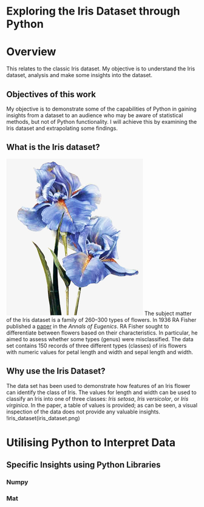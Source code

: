 # Exploring the Iris Dataset through Python
# Overview
This relates to the classic Iris dataset. My objective is to understand the Iris dataset, analysis and make some insights into the dataset.
## Objectives of this work
My objective is to demonstrate some of the capabilities of Python in gaining insights from a dataset to an audience who may be aware of statistical methods, but not of Python functionality. I will achieve this by examining the Iris dataset and extrapolating some findings.
## What is the Iris dataset?
![Iris](iris.jpg)
The subject matter of the Iris dataset is a family of 260–300 types of flowers. In 1936 RA Fisher published a 
[paper](https://onlinelibrary.wiley.com/doi/epdf/10.1111/j.1469-1809.1936.tb02137.x "Named link title") in the _Annals of Eugenics_. RA Fisher sought to differentiate between flowers based on their characteristics. In particular, he aimed to assess whether some types (genus) were misclassified. 
The data set contains 150 records of three different types (classes) of iris flowers with numeric values for petal length and width and sepal length and width.

## Why use the Iris Dataset?

The data set has been used to demonstrate how features of an Iris flower can identify the class of Iris. The values for length and width can be used to classify an Iris into one of three classes: _Iris setosa_, _Iris versicolor_, or _Iris virginica_. 
In the paper, a table of values is provided; as can be seen, a visual inspection of the data does not provide any valuable insights.
!iris_dataset(iris_dataset.png)

# Utilising Python to Interpret Data

## Specific Insights using Python Libraries

### Numpy

### Mat
